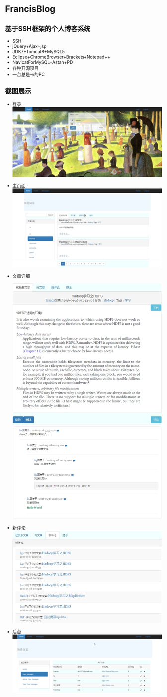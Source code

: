 ﻿# FrancisBlog
## 基于SSH框架的个人博客系统
+ SSH
+ jQuery+Ajax+jsp
+ JDK7+Tomcat8+MySQL5
+ Eclipse+ChromeBrowser+Brackets+Notepad++
+ NavicatForMySQL+Astah+PD
+ 各种开源项目
+ 一台总是卡的PC

## 截图展示
+ 登录
  ![image](https://github.com/francisXKF/FrancisBlog/blob/master/FrancisBlogScreenImg/login.jpg)
+ 主页面
  ![image](https://github.com/francisXKF/FrancisBlog/blob/master/FrancisBlogScreenImg/article_list.jpg)
  ![image](https://github.com/francisXKF/FrancisBlog/blob/master/FrancisBlogScreenImg/page_bar.jpg)
+ 文章详细
  
  ![image](https://github.com/francisXKF/FrancisBlog/blob/master/FrancisBlogScreenImg/article_detail.jpg)
  ![image](https://github.com/francisXKF/FrancisBlog/blob/master/FrancisBlogScreenImg/commend.jpg)
+ 新评论
  ![image](https://github.com/francisXKF/FrancisBlog/blob/master/FrancisBlogScreenImg/commend_list.jpg)
+ 后台
  ![image](https://github.com/francisXKF/FrancisBlog/blob/master/FrancisBlogScreenImg/admin.jpg)
